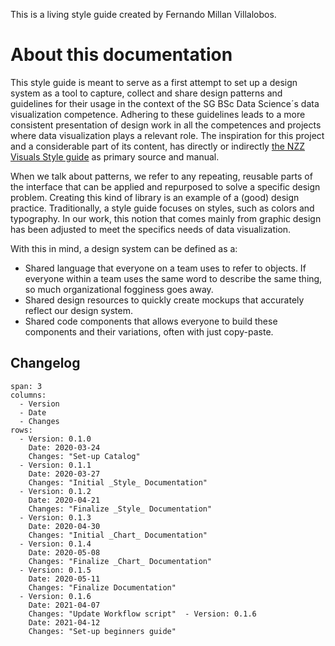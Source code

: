 This is a living style guide created by Fernando Millan Villalobos. 

# About this documentation
This style guide is meant to serve as a first attempt to set up a design system as a tool to capture, collect and share design patterns and guidelines for their usage in the context of the SG BSc Data Science´s data visualization competence. Adhering to these guidelines leads to a more consistent presentation of design work in all the competences and projects where data visualization plays a relevant role. The inspiration for this project and a considerable part of its content, has directly or indirectly [the NZZ Visuals Style guide](https://nzzdev.github.io/Storytelling-Styleguide/#/) as primary source and manual.

When we talk about patterns, we refer to any repeating, reusable parts of the interface that can be applied and repurposed to solve a specific design problem. Creating this kind of library is an example of a (good) design practice. Traditionally, a style guide focuses on styles, such as colors and typography. In our work, this notion that comes mainly from graphic design has been adjusted to meet the specifics needs of data visualization.

 With this in mind, a design system can be defined as a:

* Shared language that everyone on a team uses to refer to objects. If everyone within a team uses the same word to describe the same thing, so much organizational fogginess goes away. 
* Shared design resources to quickly create mockups that accurately reflect our design system.
* Shared code components that allows everyone to build these components and their variations, often with just copy-paste.

## Changelog

```table
span: 3
columns:
  - Version
  - Date
  - Changes
rows:
  - Version: 0.1.0
    Date: 2020-03-24
    Changes: "Set-up Catalog"
  - Version: 0.1.1
    Date: 2020-03-27
    Changes: "Initial _Style_ Documentation"
  - Version: 0.1.2
    Date: 2020-04-21
    Changes: "Finalize _Style_ Documentation"
  - Version: 0.1.3
    Date: 2020-04-30
    Changes: "Initial _Chart_ Documentation"
  - Version: 0.1.4
    Date: 2020-05-08
    Changes: "Finalize _Chart_ Documentation"
  - Version: 0.1.5
    Date: 2020-05-11
    Changes: "Finalize Documentation"
  - Version: 0.1.6
    Date: 2021-04-07
    Changes: "Update Workflow script"  - Version: 0.1.6
    Date: 2021-04-12
    Changes: "Set-up beginners guide" 
```